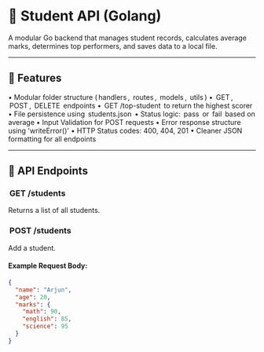 # 📘 Student API (Golang)

A modular Go backend that manages student records, calculates average marks, determines top performers, and saves data to a local file.

---

## 🚀 Features

•⁠  ⁠Modular folder structure (⁠ handlers ⁠, ⁠ routes ⁠, ⁠ models ⁠, ⁠ utils ⁠)
•⁠  ⁠⁠ GET ⁠, ⁠ POST ⁠, ⁠ DELETE ⁠ endpoints
•⁠  ⁠⁠ GET /top-student ⁠ to return the highest scorer
•⁠  ⁠File persistence using ⁠ students.json ⁠
•⁠  ⁠Status logic: ⁠ pass ⁠ or ⁠ fail ⁠ based on average
•⁠  ⁠Input Validation for POST requests
•⁠  Error response structure using 'writeError()'
•⁠  ⁠HTTP Status codes: 400, 404, 201
•⁠  ⁠Cleaner JSON formatting for all endpoints

---

## 🧪 API Endpoints

### ⁠ GET /students ⁠
Returns a list of all students.

### ⁠ POST /students ⁠
Add a student.

#### Example Request Body:
```json
{
  "name": "Arjun",
  "age": 20,
  "marks": {
    "math": 90,
    "english": 85,
    "science": 95
  }
}


